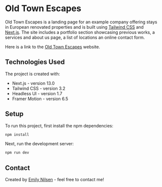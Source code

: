 # Old Town Escapes

Old Town Escapes is a landing page for an example company offering stays in European renovated properties and is built using [Tailwind CSS](https://tailwindcss.com) and [Next.js](https://nextjs.org). The site includes a portfolio section showcasing previous works, a services and about us page, a list of locations an online contact form.

Here is a link to the [Old Town Escapes](https://emilynilsen.com) website.

## Technologies Used

The project is created with:

- Next.js - version 13.0
- Tailwind CSS - version 3.2
- Headless UI - version 1.7
- Framer Motion - version 6.5

## Setup

To run this project, first install the npm dependencies:

```bash
npm install
```

Next, run the development server:

```bash
npm run dev
```

## Contact

Created by [Emily Nilsen](https://emilynilsen.com) - feel free to contact me!

